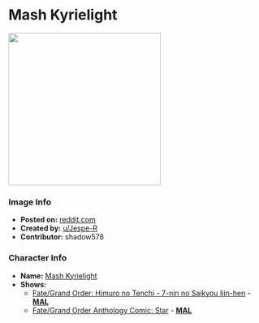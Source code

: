 # Mash Kyrielight

<img src="https://raw.githubusercontent.com/shadow578/Project-Padoru/master/Padoru/U_Jespe-R/fate-mashu-kyrielight-jesper.png" height="300">

### Image Info
* **Posted on:**     [reddit.com](https://www.reddit.com/r/Padoru/comments/evqu4h/daily_padoru_29_mashu/)
* **Created by:**    [u/Jespe-R](https://github.com/shadow578/Project-Padoru/blob/master/table-of-contents/creators/uJespeR.md)
* **Contributor:**   shadow578

### Character Info
* **Name:**   [Mash Kyrielight](https://myanimelist.net/character/145733)
* **Shows:**
  * [Fate/Grand Order: Himuro no Tenchi - 7-nin no Saikyou Ijin-hen](https://github.com/shadow578/Project-Padoru/blob/master/table-of-contents/shows/FateGrandOrderHimuronoTenchi7ninnoSaikyouIjinhen.md) - [__MAL__](https://myanimelist.net/anime/36914/Fate_Grand_Order__Himuro_no_Tenchi_-_7-nin_no_Saikyou_Ijin-hen)
  * [Fate/Grand Order Anthology Comic: Star](https://github.com/shadow578/Project-Padoru/blob/master/table-of-contents/shows/FateGrandOrderAnthologyComicStar.md) - [__MAL__](https://myanimelist.net/manga/96890/Fate_Grand_Order_Anthology_Comic__Star)


